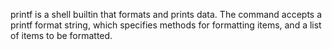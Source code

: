 printf is a shell builtin that formats and prints data. The command accepts a printf format string, which specifies methods for formatting items, and a list of items to be formatted.

